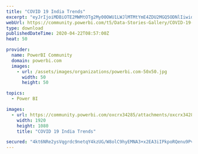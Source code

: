 ```yaml
---
title: "COVID 19 India Trends"
excerpt: "eyJrIjoiMDBiOTE2MWMtOTg2My00OWU1LWJlMTMtYmE4ZDU2MGQ5ODNlIiwidCI6IjI0N2MyMTU5LTI5ZWItNDVhOC05ZjVlLTQxMzgzZWRlOTAxNSJ9"
webUrl: https://community.powerbi.com/t5/Data-Stories-Gallery/COVID-19-India-Trends/m-p/1042123
type: download
publishedDateTime: 2020-04-22T08:57:00Z
heat: 50

provider:
  name: PowerBI Community
  domain: powerbi.com
  images:
    - url: /assets/images/organizations/powerbi.com-50x50.jpg
      width: 50
      height: 50

topics:
  - Power BI

images:
  - url: https://community.powerbi.com/oxcrx34285/attachments/oxcrx34285/DataStoriesGallery/3817/1/Covid%2019%20India.jpg
    width: 1920
    height: 1080
    title: "COVID 19 India Trends"

secured: "4kt6NRe2ysVqgrdc9netqY4kzUG/W8olC9hyEMNA3+x2EA3iIPkpoRQenu9PvSUHCnTjonKq3/DdSAdItQkmh3DN14xYzWNQIE4NJgsMzqu/W6oAAlNST8H5MdyaW83s6YklEovZzF/NpMvK/zgieROr5Ng5mogzdQP5jK+0xx3cezB/TLEozZ+EBsOj1n8+RyCytNHTS1XwfdqKCFLoQR5/jAM3E3U1f61lYiijy4xM22ctnZghlP2tehlAB/SBXGEnQX0Li/izsZ9Ml/QvZeBzZH0/xIaRzizip7v7z0O9UtUOtEWtOaYC6dzTQX9vJjhCNGxsRaB9tZOnpjFDNo8Iye0a2IVmrERLcZhyb/JtKRnsf3e5VKn75D1882j0;Y1da6ePWeDn1NosB2nC7MA=="
---
```


